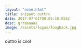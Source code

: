 ```yaml
---
layout: "none.html"
title: snippet outtro
date: 2017-07-01T00:05:18.055Z
desc: grraaaaaa
image: /assets/logos/loogback.jpg
---
```


outtro is cool
